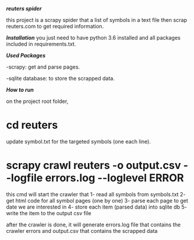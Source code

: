 ***reuters spider***

this project is a scrapy spider that a list of symbols in a text file then scrap reuters.com to get required information.

***Installation***
you just need to have python 3.6 installed and all packages included in requirements.txt.

***Used Packages***

-scrapy: get and parse pages.

-sqlite database: to store the scrapped data.

***How to run***

on the project root folder,

# cd reuters

update symbol.txt for the targeted symbols (one each line).

# scrapy crawl reuters -o output.csv --logfile errors.log --loglevel ERROR

this cmd will start the crawler that 
1- read all symbols from symbols.txt
2- get html code for all symbol pages (one by one)
3- parse each page to get date we are interested in
4- store each item (parsed data) into sqlite db
5- write the item to the output csv file

after the crawler is done, it will generate errors.log file that contains the crawler errors and output.csv that contains the scrapped data
